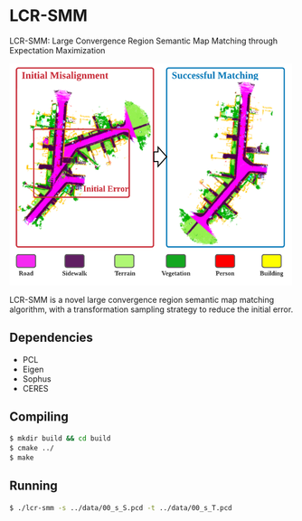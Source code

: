 # LCR-SMM
LCR-SMM: Large Convergence Region Semantic Map Matching through Expectation Maximization

<img src="https://github.com/zqxbit/videos/blob/main/fig1-1223.png" width="500">

LCR-SMM is a novel large convergence region semantic map matching algorithm, with a transformation sampling strategy to reduce the initial error.

## Dependencies
- PCL
- Eigen
- Sophus
- CERES

## Compiling
```bash
$ mkdir build && cd build
$ cmake ../
$ make
```
## Running 
```bash
$ ./lcr-smm -s ../data/00_s_S.pcd -t ../data/00_s_T.pcd
```

